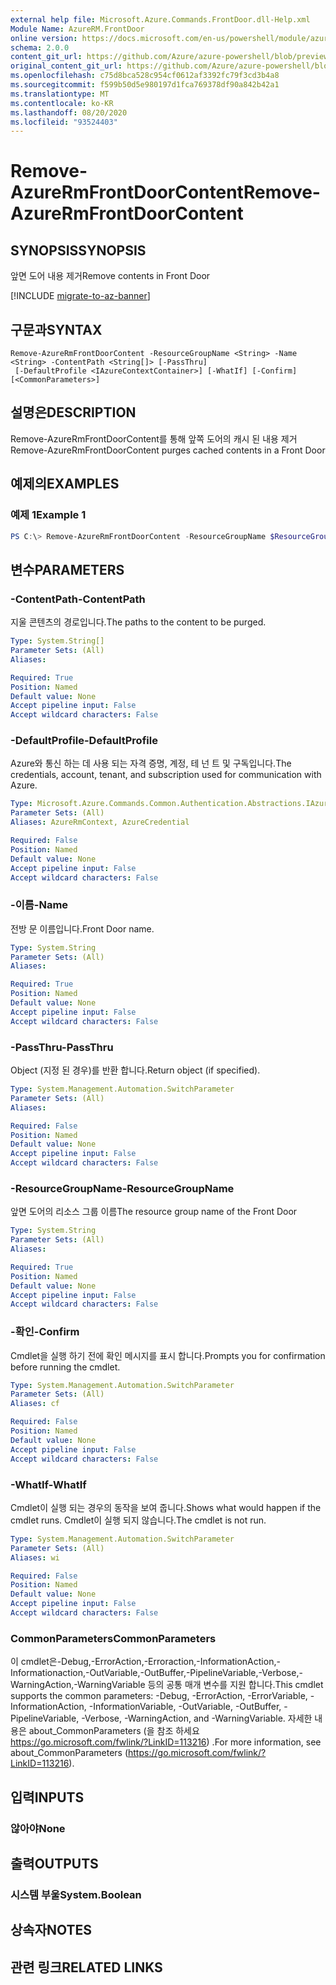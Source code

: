 ```yaml
---
external help file: Microsoft.Azure.Commands.FrontDoor.dll-Help.xml
Module Name: AzureRM.FrontDoor
online version: https://docs.microsoft.com/en-us/powershell/module/azurerm.frontdoor/remove-azurermfrontdoorcontent
schema: 2.0.0
content_git_url: https://github.com/Azure/azure-powershell/blob/preview/src/ResourceManager/FrontDoor/Commands.FrontDoor/help/Remove-AzureRmFrontDoorContent.md
original_content_git_url: https://github.com/Azure/azure-powershell/blob/preview/src/ResourceManager/FrontDoor/Commands.FrontDoor/help/Remove-AzureRmFrontDoorContent.md
ms.openlocfilehash: c75d8bca528c954cf0612af3392fc79f3cd3b4a8
ms.sourcegitcommit: f599b50d5e980197d1fca769378df90a842b42a1
ms.translationtype: MT
ms.contentlocale: ko-KR
ms.lasthandoff: 08/20/2020
ms.locfileid: "93524403"
---
```

# <span data-ttu-id="84001-101">Remove-AzureRmFrontDoorContent</span><span class="sxs-lookup"><span data-stu-id="84001-101">Remove-AzureRmFrontDoorContent</span></span>

## <span data-ttu-id="84001-102">SYNOPSIS</span><span class="sxs-lookup"><span data-stu-id="84001-102">SYNOPSIS</span></span>
<span data-ttu-id="84001-103">앞면 도어 내용 제거</span><span class="sxs-lookup"><span data-stu-id="84001-103">Remove contents in Front Door</span></span>

[!INCLUDE [migrate-to-az-banner](../../includes/migrate-to-az-banner.md)]

## <span data-ttu-id="84001-104">구문과</span><span class="sxs-lookup"><span data-stu-id="84001-104">SYNTAX</span></span>

```
Remove-AzureRmFrontDoorContent -ResourceGroupName <String> -Name <String> -ContentPath <String[]> [-PassThru]
 [-DefaultProfile <IAzureContextContainer>] [-WhatIf] [-Confirm] [<CommonParameters>]
```

## <span data-ttu-id="84001-105">설명은</span><span class="sxs-lookup"><span data-stu-id="84001-105">DESCRIPTION</span></span>
<span data-ttu-id="84001-106">Remove-AzureRmFrontDoorContent를 통해 앞쪽 도어의 캐시 된 내용 제거</span><span class="sxs-lookup"><span data-stu-id="84001-106">Remove-AzureRmFrontDoorContent purges cached contents in a Front Door</span></span>

## <span data-ttu-id="84001-107">예제의</span><span class="sxs-lookup"><span data-stu-id="84001-107">EXAMPLES</span></span>

### <span data-ttu-id="84001-108">예제 1</span><span class="sxs-lookup"><span data-stu-id="84001-108">Example 1</span></span>
```powershell
PS C:\> Remove-AzureRmFrontDoorContent -ResourceGroupName $ResourceGroupName -Name $FrontDoorName -ContentPath "/*"
```

## <span data-ttu-id="84001-109">변수</span><span class="sxs-lookup"><span data-stu-id="84001-109">PARAMETERS</span></span>

### <span data-ttu-id="84001-110">-ContentPath</span><span class="sxs-lookup"><span data-stu-id="84001-110">-ContentPath</span></span>
<span data-ttu-id="84001-111">지울 콘텐츠의 경로입니다.</span><span class="sxs-lookup"><span data-stu-id="84001-111">The paths to the content to be purged.</span></span>

```yaml
Type: System.String[]
Parameter Sets: (All)
Aliases:

Required: True
Position: Named
Default value: None
Accept pipeline input: False
Accept wildcard characters: False
```

### <span data-ttu-id="84001-112">-DefaultProfile</span><span class="sxs-lookup"><span data-stu-id="84001-112">-DefaultProfile</span></span>
<span data-ttu-id="84001-113">Azure와 통신 하는 데 사용 되는 자격 증명, 계정, 테 넌 트 및 구독입니다.</span><span class="sxs-lookup"><span data-stu-id="84001-113">The credentials, account, tenant, and subscription used for communication with Azure.</span></span>

```yaml
Type: Microsoft.Azure.Commands.Common.Authentication.Abstractions.IAzureContextContainer
Parameter Sets: (All)
Aliases: AzureRmContext, AzureCredential

Required: False
Position: Named
Default value: None
Accept pipeline input: False
Accept wildcard characters: False
```

### <span data-ttu-id="84001-114">-이름</span><span class="sxs-lookup"><span data-stu-id="84001-114">-Name</span></span>
<span data-ttu-id="84001-115">전방 문 이름입니다.</span><span class="sxs-lookup"><span data-stu-id="84001-115">Front Door name.</span></span>

```yaml
Type: System.String
Parameter Sets: (All)
Aliases:

Required: True
Position: Named
Default value: None
Accept pipeline input: False
Accept wildcard characters: False
```

### <span data-ttu-id="84001-116">-PassThru</span><span class="sxs-lookup"><span data-stu-id="84001-116">-PassThru</span></span>
<span data-ttu-id="84001-117">Object (지정 된 경우)를 반환 합니다.</span><span class="sxs-lookup"><span data-stu-id="84001-117">Return object (if specified).</span></span>

```yaml
Type: System.Management.Automation.SwitchParameter
Parameter Sets: (All)
Aliases:

Required: False
Position: Named
Default value: None
Accept pipeline input: False
Accept wildcard characters: False
```

### <span data-ttu-id="84001-118">-ResourceGroupName</span><span class="sxs-lookup"><span data-stu-id="84001-118">-ResourceGroupName</span></span>
<span data-ttu-id="84001-119">앞면 도어의 리소스 그룹 이름</span><span class="sxs-lookup"><span data-stu-id="84001-119">The resource group name of the Front Door</span></span>

```yaml
Type: System.String
Parameter Sets: (All)
Aliases:

Required: True
Position: Named
Default value: None
Accept pipeline input: False
Accept wildcard characters: False
```

### <span data-ttu-id="84001-120">-확인</span><span class="sxs-lookup"><span data-stu-id="84001-120">-Confirm</span></span>
<span data-ttu-id="84001-121">Cmdlet을 실행 하기 전에 확인 메시지를 표시 합니다.</span><span class="sxs-lookup"><span data-stu-id="84001-121">Prompts you for confirmation before running the cmdlet.</span></span>

```yaml
Type: System.Management.Automation.SwitchParameter
Parameter Sets: (All)
Aliases: cf

Required: False
Position: Named
Default value: None
Accept pipeline input: False
Accept wildcard characters: False
```

### <span data-ttu-id="84001-122">-WhatIf</span><span class="sxs-lookup"><span data-stu-id="84001-122">-WhatIf</span></span>
<span data-ttu-id="84001-123">Cmdlet이 실행 되는 경우의 동작을 보여 줍니다.</span><span class="sxs-lookup"><span data-stu-id="84001-123">Shows what would happen if the cmdlet runs.</span></span>
<span data-ttu-id="84001-124">Cmdlet이 실행 되지 않습니다.</span><span class="sxs-lookup"><span data-stu-id="84001-124">The cmdlet is not run.</span></span>

```yaml
Type: System.Management.Automation.SwitchParameter
Parameter Sets: (All)
Aliases: wi

Required: False
Position: Named
Default value: None
Accept pipeline input: False
Accept wildcard characters: False
```

### <span data-ttu-id="84001-125">CommonParameters</span><span class="sxs-lookup"><span data-stu-id="84001-125">CommonParameters</span></span>
<span data-ttu-id="84001-126">이 cmdlet은-Debug,-ErrorAction,-Erroraction,-InformationAction,-Informationaction,-OutVariable,-OutBuffer,-PipelineVariable,-Verbose,-WarningAction,-WarningVariable 등의 공통 매개 변수를 지원 합니다.</span><span class="sxs-lookup"><span data-stu-id="84001-126">This cmdlet supports the common parameters: -Debug, -ErrorAction, -ErrorVariable, -InformationAction, -InformationVariable, -OutVariable, -OutBuffer, -PipelineVariable, -Verbose, -WarningAction, and -WarningVariable.</span></span> <span data-ttu-id="84001-127">자세한 내용은 about_CommonParameters (을 참조 하세요 https://go.microsoft.com/fwlink/?LinkID=113216) .</span><span class="sxs-lookup"><span data-stu-id="84001-127">For more information, see about_CommonParameters (https://go.microsoft.com/fwlink/?LinkID=113216).</span></span>

## <span data-ttu-id="84001-128">입력</span><span class="sxs-lookup"><span data-stu-id="84001-128">INPUTS</span></span>

### <span data-ttu-id="84001-129">않아야</span><span class="sxs-lookup"><span data-stu-id="84001-129">None</span></span>

## <span data-ttu-id="84001-130">출력</span><span class="sxs-lookup"><span data-stu-id="84001-130">OUTPUTS</span></span>

### <span data-ttu-id="84001-131">시스템 부울</span><span class="sxs-lookup"><span data-stu-id="84001-131">System.Boolean</span></span>

## <span data-ttu-id="84001-132">상속자</span><span class="sxs-lookup"><span data-stu-id="84001-132">NOTES</span></span>

## <span data-ttu-id="84001-133">관련 링크</span><span class="sxs-lookup"><span data-stu-id="84001-133">RELATED LINKS</span></span>
